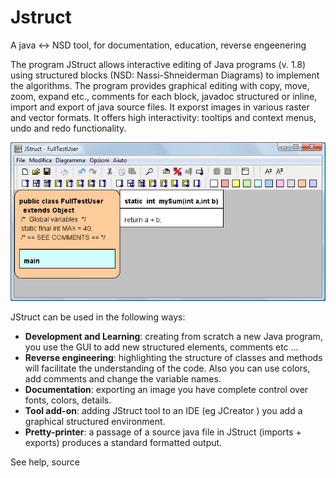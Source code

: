 # Jstruct
A java &lt;-> NSD tool, for documentation, education, reverse engeenering

The program JStruct allows interactive editing of Java programs (v. 1.8) using structured blocks (NSD: Nassi-Shneiderman Diagrams) to implement the algorithms.
The program provides graphical editing with copy, move, zoom, expand etc., comments for each block, javadoc structured or inline, import and export of java source files. It exporst images in various raster and vector formats. It offers high interactivity: tooltips and context menus, undo and redo functionality.

![user interface](./help/resources/help001.gif)

JStruct can be used in the following ways:
- **Development and Learning**: creating from scratch a new Java program, you use the GUI to add new structured elements, comments etc ...
- **Reverse engineering**: highlighting the structure of classes and methods will facilitate the understanding of the code. Also you can use colors, add comments and change the variable names.
- **Documentation**: exporting an image you have complete control over fonts, colors, details.
- **Tool add-on**: adding JStruct tool to an IDE (eg JCreator ) you add a graphical structured environment.
- **Pretty-printer**: a passage of a source java file in JStruct (imports + exports) produces a standard formatted output.

See help, source

